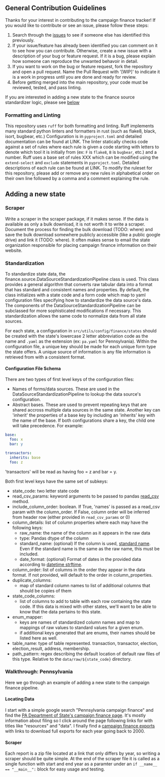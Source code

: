 ## General Contribution Guidelines

Thanks for your interest in contributing to the campaign finance tracker! If you would like to contribute or see an issue, please follow these steps:

1. Search through the [issues](https://github.com/uchicago-dsi/climate-cabinet-campaign-finance-tracker/issues) to see if someone else has identified this previously.
2. If your issue/feature has already been identified you can comment on it to see how you can contribute. Otherwise, create a new issue with a description of your bug or feature request. If it is a bug, please explain how someone can reproduce the unwanted behavoir in detail.
3. If you want to work on the bug or feature request, fork the repository and open a pull request. Name the Pull Request with '[WIP]' to indicate it is a work in progress until you are done and ready for review. 
4. Before getting merged into the main repository, your code must be reviewed, tested, and pass linting.

If you are interested in adding a new state to the finance source standardizer logic, please see [below](#adding-a-new-state)

### Formatting and Linting

This repository uses `ruff` for both formatting and linting. Ruff implements many standard python linters and formatters in rust (such as flake8, black, isort, bugbear, etc.) Configuration is in `pyproject.toml` and detailed documentation can be found at LINK. The linter statically checks code against a set of rules where each rule is given a code starting with letters to denote which tool it is initially from (ex: `F` is `flake8`, `B` is `bugbear`, etc.) and a number. Ruff uses a base set of rules XXX which can be modified using the `extend-select` and `exclude` statements in `pyproject.toml`. Detailed descriptions of each rule can be found at LINK. To modify the ruleset for this repository, please add or remove any new rules in alphabetical order on their own line followed by a comma and a comment explaining the rule. 


## Adding a new state

### Scraper

Write a scraper in the scraper package, if it makes sense. If the data is available as only a bulk download, it is not worth it to write a scraper. Document the process for finding the bulk download (TODO: where) and save the bulk download somewhere publicly accessible (like a public google drive) and link it (TODO: where). It often makes sense to email the state organization responsible for placing campaign finance information on their website.

### Standardization

To standardize state data, the finance.source.DataSourceStandardizationPipeline class is used. This class provides a general algorithm that converts raw tabular data into a format that has standard and consistent names and properties. By default, the class initializes with a state code and a form code which map to yaml configuration files specifying how to standardize the data source's data. The components of the DataSourceStandardizationPipeline can be subclassed for more sophisticated modifications if necessary. This standardization allows the same code to normalize data from all state sources. 

For each state, a configuration in `src/utils/config/finance/states` should be created with the state's lowercase 2 letter abbreviation code as the name and `.yaml` as the extension (ex: `pa.yaml` for Pennsylvania). Within the configuration file, a unique key should be made for each unique form type the state offers. A unique source of information is any file information is retrieved from with a consistent format.


#### Configuration File Schema

There are two types of first level keys of the configuration files:
- Names of forms/data sources. These are used in the DataSourceStandardizationPipeline to lookup the data source's configuration.
- Abstract bases. These are used to prevent repeating keys that are shared accross multiple data sources in the same state. Another key can 'inherit' the properties of a base key by including an 'inherits' key with the name of the base. If both configurations share a key, the child one will take precedence. For example:

```yaml
base:
  foo: x
  bar: y

transactors:
  inherits: base
  foo: z
```
'transactors' will be read as having foo = z and bar = y. 

Both first level keys have the same set of subkeys:
- state_code: two letter state code
- read_csv_params: keyword arguments to be passed to pandas [read_csv](https://pandas.pydata.org/docs/reference/api/pandas.read_csv.html) method.
- include_column_order: boolean. If True, 'names' is passed as a read_csv param with the column_order. If False, column order will be inferred from header row (either provided in `read_csv_params` or 0)
- column_details: list of column properties where each may have the following keys:
    - raw_name: the name of the column as it appears in the raw data
    - type: Pandas dtype of the column
    - standard_name: (optional) If the column is used, [standard name](#TODO). Even if the standard name is the same as the raw name, this must be included. 
    - date_format: (optional) Format of dates in the provided data according to [datetime strftime](https://docs.python.org/3/library/datetime.html#strftime-strptime-behavior).
- column_order: list of columns in the order they appear in the data format. If not provided, will default to the order in column_properties.
- duplicate_columns:
    - map of standard column names to list of additional columns that should be copies of them
- state_code_columns:
    - list of columns to add to table with each row containing the state code. If this data is mixed with other states, we'll want to be able to know that the data pertains to this state.
- enum_mapper:
    - keys are names of standardized column names and map to mappings of raw values to standard values for a given enum.
    - if additional keys generated that are enums, their names should be listed here as well. 
- table_name: type of table represented. transaction, transactor, election, election_result, address, membership.
- path_pattern: regex describing the default location of default raw files of this type. Relative to the `data/raw/${state_code}` directory. 

### Walkthrough: Pennsylvania

Here we go through an example of adding a new state to the campaign finance pipeline.

#### Locating Data

I start with a simple google search "Pennsylvania campaign finance" and find the [PA Department of State's campaign finance page](https://www.pa.gov/en/agencies/dos/programs/voting-and-elections/campaign-finance.html). It's mostly information about filing so I click around the page following links for with titles like "resources" and "data".  I finally find a [campaign finance exports](https://www.pa.gov/en/agencies/dos/resources/voting-and-elections-resources/campaign-finance-data.html) with links to download full exports for each year going back to 2000. 

#### Scraper

Each report is a zip file located at a link that only differs by year, so writing a scraper should be quite simple. At the end of the scraper file it is called as a single function with start and end year as a paramter under an `if __name__ == "__main__":` block for easy usage and testing.

